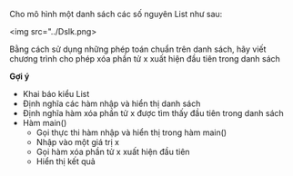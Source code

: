 Cho mô hình một danh sách các số nguyên List như sau:

<img src="../Dslk.png>

Bằng cách sử dụng những phép toán chuẩn trên danh sách, hãy viết chương trình cho phép xóa phần tử x xuất hiện đầu tiên trong danh sách

**Gợi ý**
- Khai báo kiểu List
- Định nghĩa các hàm nhập và hiển thị danh sách
- Định nghĩa hàm xóa phần tử x được tìm thấy đầu tiên trong danh sách
- Hàm main()
  - Gọi thực thi hàm nhập và hiển thị trong hàm main()
  - Nhập vào một giá trị x
  - Gọi hàm xóa phần tử x xuất hiện đầu tiên
  - Hiển thị kết quả

